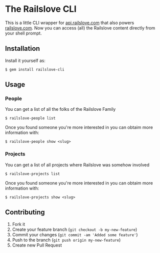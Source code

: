 # The Railslove CLI

This is a little CLI wrapper for [api.railslove.com](http://api.railslove.com) that also powers [railslove.com](http://railslove.com). Now you can access (all) the Railslove content directly from your shell prompt.

## Installation

Install it yourself as:

    $ gem install railslove-cli

## Usage

### People

You can get a list of all the folks of the Railslove Family

    $ railslove-people list

Once you found someone you're more interested in you can obtaim more information with:

    $ railslove-people show <slug>

### Projects

You can get a list of all projects where Railslove was somehow involved

    $ railslove-projects list

Once you found someone you're more interested in you can obtaim more information with:

    $ railslove-projects show <slug>


## Contributing

1. Fork it
2. Create your feature branch (`git checkout -b my-new-feature`)
3. Commit your changes (`git commit -am 'Added some feature'`)
4. Push to the branch (`git push origin my-new-feature`)
5. Create new Pull Request
